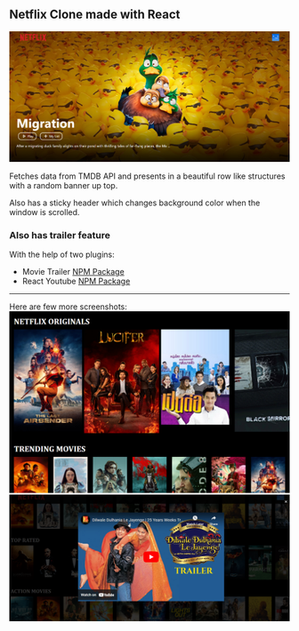## Netflix Clone made with React

![Netflix Homepage screenshot](src/netflix/assets/homepage.png)

Fetches data from TMDB API and presents in a beautiful row like structures with a random banner up top.

Also has a sticky header which changes background color when the window is scrolled.

### Also has trailer feature
With the help of two plugins:
- Movie Trailer [NPM Package](https://www.npmjs.com/package/movie-trailer)
- React Youtube [NPM Package](https://www.npmjs.com/package/react-youtube)

---

Here are few more screenshots:
![Rows](src/netflix/assets/row.png)
![Trailer](src/netflix/assets/trailer.png)